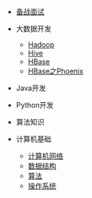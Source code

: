 <!--
 * @Author: Alan
 * @Date: 2021-10-31 12:36:56
 * @LastEditTime: 2022-03-07 17:49:00
 * @LastEditors: Alan
 * @Description: 
 * 
-->

* [备战面试]()
  
* 大数据开发
  * [Hadoop]()
  * [ Hive ]()
  * [ HBase ]()
  * [ HBase之Phoenix ]()

* Java开发

* Python开发
  
* 算法知识

* 计算机基础

  * [计算机网络](./docs/c-1计算机网络.md)
  * [数据结构](./docs/c-2数据结构.md)
  * [算法](./docs/c-3算法.md)
  * [操作系统](./docs/c-4操作系统.md)

  

